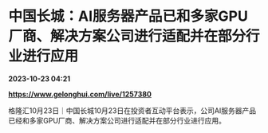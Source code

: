 # 中国长城：AI服务器产品已和多家GPU厂商、解决方案公司进行适配并在部分行业进行应用

**2023-10-23 04:21**

**https://www.gelonghui.com/live/1257380**

格隆汇10月23日｜中国长城10月23日在投资者互动平台表示，公司AI服务器产品已经和多家GPU厂商、解决方案公司进行适配并在部分行业进行应用。